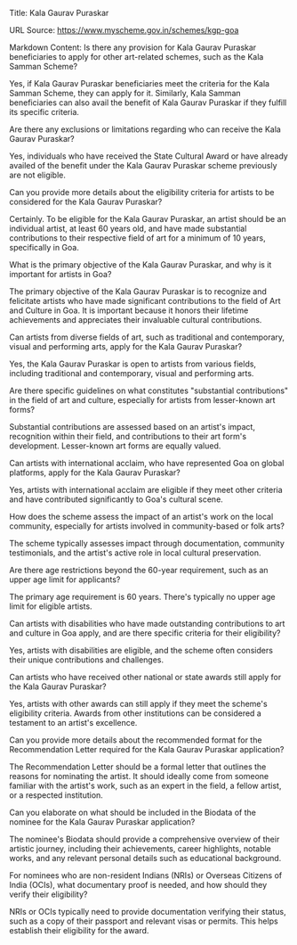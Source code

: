 Title: Kala Gaurav Puraskar

URL Source: https://www.myscheme.gov.in/schemes/kgp-goa

Markdown Content:
Is there any provision for Kala Gaurav Puraskar beneficiaries to apply for other art-related schemes, such as the Kala Samman Scheme?

Yes, if Kala Gaurav Puraskar beneficiaries meet the criteria for the Kala Samman Scheme, they can apply for it. Similarly, Kala Samman beneficiaries can also avail the benefit of Kala Gaurav Puraskar if they fulfill its specific criteria.

Are there any exclusions or limitations regarding who can receive the Kala Gaurav Puraskar?

Yes, individuals who have received the State Cultural Award or have already availed of the benefit under the Kala Gaurav Puraskar scheme previously are not eligible.

Can you provide more details about the eligibility criteria for artists to be considered for the Kala Gaurav Puraskar?

Certainly. To be eligible for the Kala Gaurav Puraskar, an artist should be an individual artist, at least 60 years old, and have made substantial contributions to their respective field of art for a minimum of 10 years, specifically in Goa.

What is the primary objective of the Kala Gaurav Puraskar, and why is it important for artists in Goa?

The primary objective of the Kala Gaurav Puraskar is to recognize and felicitate artists who have made significant contributions to the field of Art and Culture in Goa. It is important because it honors their lifetime achievements and appreciates their invaluable cultural contributions.

Can artists from diverse fields of art, such as traditional and contemporary, visual and performing arts, apply for the Kala Gaurav Puraskar?

Yes, the Kala Gaurav Puraskar is open to artists from various fields, including traditional and contemporary, visual and performing arts.

Are there specific guidelines on what constitutes "substantial contributions" in the field of art and culture, especially for artists from lesser-known art forms?

Substantial contributions are assessed based on an artist's impact, recognition within their field, and contributions to their art form's development. Lesser-known art forms are equally valued.

Can artists with international acclaim, who have represented Goa on global platforms, apply for the Kala Gaurav Puraskar?

Yes, artists with international acclaim are eligible if they meet other criteria and have contributed significantly to Goa's cultural scene.

How does the scheme assess the impact of an artist's work on the local community, especially for artists involved in community-based or folk arts?

The scheme typically assesses impact through documentation, community testimonials, and the artist's active role in local cultural preservation.

Are there age restrictions beyond the 60-year requirement, such as an upper age limit for applicants?

The primary age requirement is 60 years. There's typically no upper age limit for eligible artists.

Can artists with disabilities who have made outstanding contributions to art and culture in Goa apply, and are there specific criteria for their eligibility?

Yes, artists with disabilities are eligible, and the scheme often considers their unique contributions and challenges.

Can artists who have received other national or state awards still apply for the Kala Gaurav Puraskar?

Yes, artists with other awards can still apply if they meet the scheme's eligibility criteria. Awards from other institutions can be considered a testament to an artist's excellence.

Can you provide more details about the recommended format for the Recommendation Letter required for the Kala Gaurav Puraskar application?

The Recommendation Letter should be a formal letter that outlines the reasons for nominating the artist. It should ideally come from someone familiar with the artist's work, such as an expert in the field, a fellow artist, or a respected institution.

Can you elaborate on what should be included in the Biodata of the nominee for the Kala Gaurav Puraskar application?

The nominee's Biodata should provide a comprehensive overview of their artistic journey, including their achievements, career highlights, notable works, and any relevant personal details such as educational background.

For nominees who are non-resident Indians (NRIs) or Overseas Citizens of India (OCIs), what documentary proof is needed, and how should they verify their eligibility?

NRIs or OCIs typically need to provide documentation verifying their status, such as a copy of their passport and relevant visas or permits. This helps establish their eligibility for the award.
